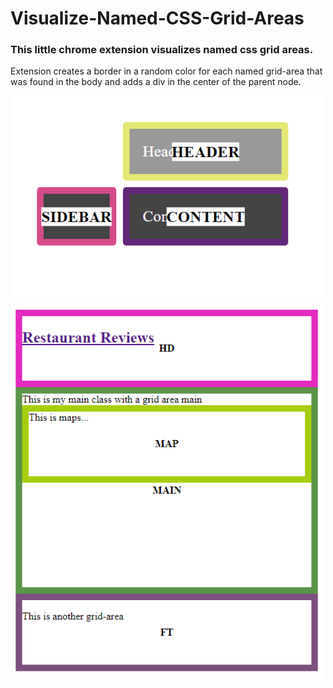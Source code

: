 # Visualize-Named-CSS-Grid-Areas

### This little chrome extension visualizes named css grid areas. 

Extension creates a border in a random color for each named grid-area that was found in the body and adds a div in the center of the parent node.

<img src='./images/sidebar.png' width='500px'>
<img src='./images/restaurant.png' width='500px'>